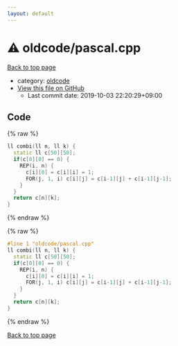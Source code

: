 ```yaml
---
layout: default
---
```


<!-- mathjax config similar to math.stackexchange -->
<script type="text/javascript" async
  src="https://cdnjs.cloudflare.com/ajax/libs/mathjax/2.7.5/MathJax.js?config=TeX-MML-AM_CHTML">
</script>
<script type="text/x-mathjax-config">
  MathJax.Hub.Config({
    TeX: { equationNumbers: { autoNumber: "AMS" }},
    tex2jax: {
      inlineMath: [ ['$','$'] ],
      processEscapes: true
    },
    "HTML-CSS": { matchFontHeight: false },
    displayAlign: "left",
    displayIndent: "2em"
  });
</script>

<script type="text/javascript" src="https://cdnjs.cloudflare.com/ajax/libs/jquery/3.4.1/jquery.min.js"></script>
<script src="https://cdn.jsdelivr.net/npm/jquery-balloon-js@1.1.2/jquery.balloon.min.js" integrity="sha256-ZEYs9VrgAeNuPvs15E39OsyOJaIkXEEt10fzxJ20+2I=" crossorigin="anonymous"></script>
<script type="text/javascript" src="../../assets/js/copy-button.js"></script>
<link rel="stylesheet" href="../../assets/css/copy-button.css" />


# :warning: oldcode/pascal.cpp

<a href="../../index.html">Back to top page</a>

* category: <a href="../../index.html#bf50ccff88ac9b2562bee63cf804278c">oldcode</a>
* <a href="{{ site.github.repository_url }}/blob/master/oldcode/pascal.cpp">View this file on GitHub</a>
    - Last commit date: 2019-10-03 22:20:29+09:00




## Code

<a id="unbundled"></a>
{% raw %}
```cpp
ll combi(ll n, ll k) {
  static ll c[50][50];
  if(c[0][0] == 0) {
    REP(i, n) {
      c[i][0] = c[i][i] = 1;
      FOR(j, 1, i) c[i][j] = c[i-1][j] + c[i-1][j-1];
    }
  }
  return c[n][k];
}

```
{% endraw %}

<a id="bundled"></a>
{% raw %}
```cpp
#line 1 "oldcode/pascal.cpp"
ll combi(ll n, ll k) {
  static ll c[50][50];
  if(c[0][0] == 0) {
    REP(i, n) {
      c[i][0] = c[i][i] = 1;
      FOR(j, 1, i) c[i][j] = c[i-1][j] + c[i-1][j-1];
    }
  }
  return c[n][k];
}

```
{% endraw %}

<a href="../../index.html">Back to top page</a>

